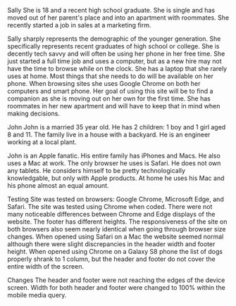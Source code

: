 Sally
She is 18 and a recent high school graduate. She is single and has moved out of her parent's place and into an apartment with roommates. She recently started a job in sales at a marketing firm.

Sally sharply represents the demographic of the younger generation. She specifically represents recent graduates of high school or college. She is decently tech savvy and will often be using her phone in her free time. She just started a full time job and uses a computer, but as a new hire may not have the time to browse while on the clock. She has a laptop that she rarely uses at home. Most things that she needs to do will be available on her phone. When browsing sites she uses Google Chrome on both her computers and smart phone. Her goal of using this site will be to find a companion as she is moving out on her own for the first time. She has roommates in her new apartment and will have to keep that in mind when making decisions.

John
John is a married 35 year old. He has 2 children: 1 boy and 1 girl aged 8 and 11. The family live in a house with a backyard. He is an engineer working at a local plant.

John is an Apple fanatic. His entire family has iPhones and Macs. He also uses a Mac at work. The only browser he uses is Safari. He does not own any tablets. He considers himself to be pretty technologically knowledgable, but only with Apple products. At home he uses his Mac and his phone almost an equal amount. 

Testing
Site was tested on browsers: Google Chrome, Microsoft Edge, and Safari. The site was tested using Chrome when coded.
There were not many noticeable differences between Chrome and Edge displays of the website. The footer has different heights. The responsiveness of the site on both browsers also seem nearly identical when going through browser size changes. When opened using Safari on a Mac the website seemed normal although there were slight discrepancies in the header width and footer height. When opened using Chrome on a Galaxy S8 phone the list of dogs properly shrank to 1 column, but the header and footer do not cover the entire width of the screen.

Changes
The header and footer were not reaching the edges of the device screen. Width for both header and footer were changed to 100% within the mobile media query.
